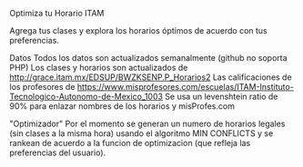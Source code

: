 Optimiza tu Horario ITAM

Agrega tus clases y explora los horarios óptimos de acuerdo con tus preferencias.

Datos
Todos los datos son actualizados semanalmente (github no soporta PHP)
Los clases y horarios son actualizados de http://grace.itam.mx/EDSUP/BWZKSENP.P_Horarios2
Las calificaciones de los profesores de https://www.misprofesores.com/escuelas/ITAM-Instituto-Tecnologico-Autonomo-de-Mexico_1003
Se usa un levenshtein ratio de 90% para enlazar nombres de los horarios y misProfes.com 

"Optimizador"
Por el momento se generan un numero de horarios legales (sin clases a la misma hora) usando el algoritmo MIN CONFLICTS y se rankean de acuerdo a la funcion de optimizacion (que refleja las preferencias del usuario).  
